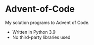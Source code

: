# Advent-of-Code
My solution programs to Advent of Code.

- Written in Python 3.9
- No third-party libraries used

